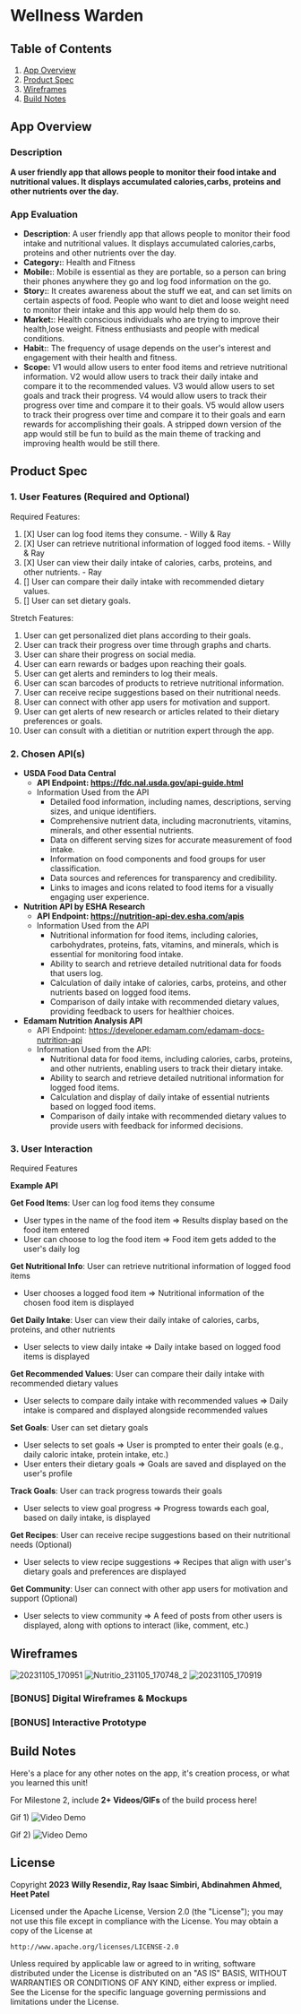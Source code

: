 # **Wellness Warden**

## Table of Contents

1. [App Overview](#App-Overview)
1. [Product Spec](#Product-Spec)
1. [Wireframes](#Wireframes)
1. [Build Notes](#Build-Notes)

## App Overview

### Description 

**A user friendly app that allows people to monitor their food intake and nutritional values. It displays accumulated calories,carbs, proteins and other nutrients over the day.**

### App Evaluation

<!-- Evaluation of your app across the following attributes -->
- **Description**: A user friendly app that allows people to monitor their food intake and nutritional values. It displays accumulated calories,carbs, proteins and other nutrients over the day.
- **Category:**: Health and Fitness
- **Mobile:**: Mobile is essential as they are portable, so a person can bring their phones anywhere they go and log food information on the go. 
- **Story:**: It creates awareness about the stuff we eat, and can set limits on certain aspects of food. People who want to diet and loose weight need to monitor their intake and this app would help them do so.
- **Market:**: Health conscious individuals who are trying to improve their health,lose weight. Fitness enthusiasts and people with medical conditions.
- **Habit:**: The frequency of usage depends on the user's interest and engagement with their health and fitness.
- **Scope:** V1 would allow users to enter food items and retrieve nutritional information. V2 would allow users to track their daily intake and compare it to the recommended values. V3 would allow users to set goals and track their progress. V4 would allow users to track their progress over time and compare it to their goals. V5 would allow users to track their progress over time and compare it to their goals and earn rewards for accomplishing their goals. A stripped down version of the app would still be fun to build as the main theme of tracking and improving health would be still there.


## Product Spec

### 1. User Features (Required and Optional)

Required Features:
1. [X] User can log food items they consume. - Willy & Ray
2. [X] User can retrieve nutritional information of logged food items. - Willy & Ray 
3. [X] User can view their daily intake of calories, carbs, proteins, and other nutrients. - Ray
4. [] User can compare their daily intake with recommended dietary values.
5. [] User can set dietary goals.



Stretch Features:
1. User can get personalized diet plans according to their goals.
2. User can track their progress over time through graphs and charts.
3. User can share their progress on social media.
4. User can earn rewards or badges upon reaching their goals.
5. User can get alerts and reminders to log their meals.
6. User can scan barcodes of products to retrieve nutritional information.
7. User can receive recipe suggestions based on their nutritional needs.
8. User can connect with other app users for motivation and support.
9. User can get alerts of new research or articles related to their dietary preferences or goals.
10. User can consult with a dietitian or nutrition expert through the app.


### 2. Chosen API(s)

- **USDA Food Data Central**
  - **API Endpoint: https://fdc.nal.usda.gov/api-guide.html**
  - Information Used from the API
    - Detailed food information, including names, descriptions, serving sizes, and unique identifiers.
    - Comprehensive nutrient data, including macronutrients, vitamins, minerals, and other essential nutrients.
    - Data on different serving sizes for accurate measurement of food intake.
    - Information on food components and food groups for user classification.
    - Data sources and references for transparency and credibility.
    - Links to images and icons related to food items for a visually engaging user experience.
- **Nutrition API by ESHA Research**
  - **API Endpoint: https://nutrition-api-dev.esha.com/apis**
  - Information Used from the API
    - Nutritional information for food items, including calories, carbohydrates, proteins, fats, vitamins, and minerals, which is essential for monitoring food intake.
    - Ability to search and retrieve detailed nutritional data for foods that users log.
    - Calculation of daily intake of calories, carbs, proteins, and other nutrients based on logged food items.
    - Comparison of daily intake with recommended dietary values, providing feedback to users for healthier choices.
- **Edamam Nutrition Analysis API**
  - API Endpoint: https://developer.edamam.com/edamam-docs-nutrition-api
  - Information Used from the API:
    - Nutritional data for food items, including calories, carbs, proteins, and other nutrients, enabling users to track their dietary intake.
    - Ability to search and retrieve detailed nutritional information for logged food items.
    - Calculation and display of daily intake of essential nutrients based on logged food items.
    - Comparison of daily intake with recommended dietary values to provide users with feedback for informed decisions.

### 3. User Interaction

Required Features

**Example API**

**Get Food Items**: User can log food items they consume
- User types in the name of the food item
   => Results display based on the food item entered
- User can choose to log the food item
   => Food item gets added to the user's daily log

**Get Nutritional Info**: User can retrieve nutritional information of logged food items
- User chooses a logged food item
   => Nutritional information of the chosen food item is displayed

**Get Daily Intake**: User can view their daily intake of calories, carbs, proteins, and other nutrients
- User selects to view daily intake
   => Daily intake based on logged food items is displayed

**Get Recommended Values**: User can compare their daily intake with recommended dietary values
- User selects to compare daily intake with recommended values
   => Daily intake is compared and displayed alongside recommended values

**Set Goals**: User can set dietary goals
- User selects to set goals
   => User is prompted to enter their goals (e.g., daily caloric intake, protein intake, etc.)
- User enters their dietary goals
   => Goals are saved and displayed on the user's profile

**Track Goals**: User can track progress towards their goals
- User selects to view goal progress
   => Progress towards each goal, based on daily intake, is displayed

**Get Recipes**: User can receive recipe suggestions based on their nutritional needs (Optional)
- User selects to view recipe suggestions
   => Recipes that align with user's dietary goals and preferences are displayed

**Get Community**: User can connect with other app users for motivation and support (Optional)
- User selects to view community
   => A feed of posts from other users is displayed, along with options to interact (like, comment, etc.)

## Wireframes

<!-- Add picture of your hand sketched wireframes in this section -->

![20231105_170951](https://github.com/wresendiz1/and101-capstone/assets/105386979/cf60c2d0-199c-4e89-9130-01ca0d030a36)
![Nutritio_231105_170748_2](https://github.com/wresendiz1/and101-capstone/assets/105386979/6bbbb089-1c8e-4789-a9a2-a4465eab821c)
![20231105_170919](https://github.com/wresendiz1/and101-capstone/assets/105386979/7fd98c54-6387-4170-8fec-95cc26264a9e)


### [BONUS] Digital Wireframes & Mockups

### [BONUS] Interactive Prototype

## Build Notes

Here's a place for any other notes on the app, it's creation 
process, or what you learned this unit!  

For Milestone 2, include **2+ Videos/GIFs** of the build process here!

Gif 1)
<img src='https://imgur.com/gallery/NXiLCwd' title='mid-progress' width='' alt='Video Demo' />

Gif 2)
<img src='https://imgur.com/gallery/kpM1lNa' title='progress-complete-app' width='' alt='Video Demo' />
## License

Copyright **2023** **Willy Resendiz, Ray Isaac Simbiri, Abdinahmen Ahmed, Heet Patel**

Licensed under the Apache License, Version 2.0 (the "License");
you may not use this file except in compliance with the License.
You may obtain a copy of the License at

    http://www.apache.org/licenses/LICENSE-2.0

Unless required by applicable law or agreed to in writing, software
distributed under the License is distributed on an "AS IS" BASIS,
WITHOUT WARRANTIES OR CONDITIONS OF ANY KIND, either express or implied.
See the License for the specific language governing permissions and
limitations under the License.
